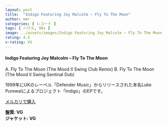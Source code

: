 ```yaml
---
layout: post
title:  "Indigo Featuring Joy Malcolm – Fly To The Moon"
author: mmr
categories: [ レコード ]
tags: [ ハウス, 90s ]
image: ../assets/images/Indigo Featuring Joy Malcolm – Fly To The Moon.jpg
rating: 4.5
v-rating: VG
---
```


#### Indigo Featuring Joy Malcolm – Fly To The Moon

A. Fly To The Moon (The Mood II Swing Club Remix)
B. Fly To The Moon (The Mood II Swing Sentinal Dub)

1999年にUKのレーベル「Defender Music」からリリースされた本名Luke Purewalによるプロジェクト「Indigo」のEPです。



[メルカリで購入](https://jp.mercari.com/item/m68578670923?afid=6142608987)

<div class="mt-4 mb-4 d-flex align-items-center">
<strong class="mr-1">盤質: VG</strong>
</div>
<div class="mt-4 mb-4 d-flex align-items-center">
<strong class="mr-1">ジャケット: VG</strong>
</div>
